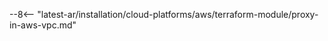 [wallarm-proxy-terraform-img]: ../../../../images/waf-installation/aws/terraform/wallarm-as-proxy.png

--8<-- "latest-ar/installation/cloud-platforms/aws/terraform-module/proxy-in-aws-vpc.md"